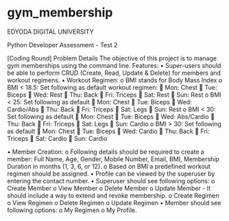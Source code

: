 # gym_membership

EDYODA DIGITAL UNIVERSITY

Python Developer Assessment - Test 2

[Coding Round]
Problem Details 
The objective of this project is to manage gym memberships using the command line. 
Features:
•	Super-users should be able to perform CRUD (Create, Read, Update & Delete) for members and workout regimens.
•	Workout Regimen:
o	BMI stands for Body Mass Index
o	BMI < 18.5: Set following as default workout regimen:
	Mon: Chest
	Tue: Biceps
	Wed: Rest
	Thu: Back
	Fri: Triceps
	Sat: Rest
	Sun: Rest
o	BMI < 25: Set following as default 
	Mon: Chest
	Tue: Biceps
	Wed: Cardio/Abs
	Thu: Back
	Fri: Triceps
	Sat: Legs
	Sun: Rest
o	BMI < 30: Set following as default 
	Mon: Chest
	Tue: Biceps
	Wed: Abs/Cardio
	Thu: Back
	Fri: Triceps
	Sat: Legs
	Sun: Cardio
o	BMI > 30: Set following as default 
	Mon: Chest
	Tue: Biceps
	Wed: Cardio
	Thu: Back
	Fri: Triceps
	Sat: Cardio
	Sun: Cardio


•	Member Creation:
o	Following details should be required to create a member: Full Name, Age, Gender, Mobile Number, Email, BMI, Membership Duration in months (1, 3, 6, or 12).
o	Based on BMI a predefined workout regimen should be assigned.
•	Profile can be viewed by the superuser by entering the contact number.
•	Superuser should see following options:
o	Create Member
o	View Member
o	Delete Member
o	Update Member - It should include a way to extend and revoke membership.
o	Create Regimen
o	View Regimen
o	Delete Regimen
o	Update Regimen
•	Member should see following options:
o	My Regimen
o	My Profile.



